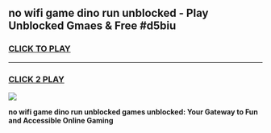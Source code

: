 
## no wifi game dino run unblocked - Play Unblocked Gmaes & Free #d5biu
<h3>
<a href="https://premium.freeplayer.one?title=no_wifi_game_dino_run_unblocked&ref=03M">CLICK TO PLAY</a></h3>
<hr>

<h3>
<a href="https://premium.freeplayer.one?title=no_wifi_game_dino_run_unblocked&ref=03M">CLICK 2 PLAY</a>
  
</h3>

<a href="https://premium.freeplayer.one?title=no_wifi_game_dino_run_unblocked&ref=03M"><img src="https://clearcache.store/games.png"></a>


**no wifi game dino run unblocked games unblocked: Your Gateway to Fun and Accessible Online Gaming**
